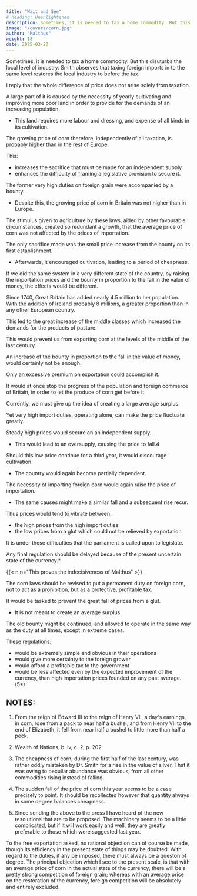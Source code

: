 ```yaml
---
title: "Wait and See"
# heading: Unenlightened
description: Sometimes, it is needed to tax a home commodity. But this disuturbs the local level of industry
image: "/covers/corn.jpg"
author: "Malthus"
weight: 18
date: 2025-03-20
---
```




Sometimes, it is needed to tax a home commodity. But this disuturbs the local level of industry. Smith observes that taxing foreign imports in to the same level restores the local industry to before the tax. 

<!-- Smith observes, that when the necessities of a state have obliged it to lay a tax upon a home commodity, a duty of equal amount upon the same kind of commodity when imported from abroad, only tends to restore the level of industry which had necessarily been disturbed by the tax. -->

I reply that the whole difference of price does not arise solely from taxation. 

A large part of it is caused by the necessity of yearly cultivating and improving more poor land in order to provide for the demands of an increasing population.
- This land requires more labour and dressing, and expense of all kinds in its cultivation.

The growing price of corn therefore, independently of all taxation, is probably higher than in the rest of Europe.

This:
- increases the sacrifice that must be made for an independent supply
- enhances the difficulty of framing a legislative provision to secure it.

The former very high duties on foreign grain were accompanied by a bounty.
- Despite this, the growing price of corn in Britain was not higher than in Europe.

The stimulus given to agriculture by these laws, aided by other favourable circumstances, created so redundant a growth, that the average price of corn was not affected by the prices of importation.

The only sacrifice made was the small price increase from the bounty on its first establishment.
- Afterwards, it encouraged cultivation, leading to a period of cheapness.

If we did the same system in a very different state of the country, by raising the importation prices and the bounty in proportion to the fall in the value of money, the effects would be different. 

Since 1740, Great Britain has added nearly 4.5 million to her population. With the addition of Ireland probably 8 millions, a greater proportion than in any other European country.

This led to the great increase of the middle classes which increased the demands for the products of pasture.

 <!-- have probably been augmented in a still greater proportion. Under these circumstances it is scarcely conceivable that any effects could make us again -->

This would prevent us from exporting corn at the levels of the middle of the last century.

An increase of the bounty in proportion to the fall in the value of money, would certainly not be enough.

Only an excessive premium on exportation could accomplish it.

It would at once stop the progress of the population and foreign commerce of Britain, in order to let the produce of corn get before it.

Currently, we must give up the idea of creating a large average surplus. 

Yet very high import duties, operating alone, can make the price fluctuate greatly. 

Steady high prices would secure an an independent supply.
- This would lead to an oversupply, causing the price to fall.4 

<!-- , an abundant crop which cannot be relieved by exportation, must occasion a very sudden fall.(4*)  -->

Should this low price continue for a third year, it would discourage cultivation.
- The country would again become partially dependent.

The necessity of importing foreign corn would again raise the price of importation.
- The same causes might make a similar fall and a subsequent rise recur.

Thus prices would tend to vibrate between:
- the high prices from the high import duties
- the low prices from a glut which could not be relieved by exportation

It is under these difficulties that the parliament is called upon to legislate. 

Any final regulation should be delayed because of the present uncertain state of the currency.*

{{< n n="This proves the indecisiveness of Malthus" >}}


The corn laws should be revised to put a permanent duty on foreign corn, not to act as a prohibition, but as a protective, profitable tax.

<!-- Should it however be determined to proceed immediately to a revision of the present laws, in order to render them more efficacious, there would be some obvious advantages, both as a temporary and permanent measure, in giving to the restrictions the form of a constant  -->

It would be tasked to prevent the great fall of prices from a glut.
- It is not meant to create an average surplus.

The old bounty might be continued, and allowed to operate in the same way as the duty at all times, except in extreme cases.

These regulations:
- would be extremely simple and obvious in their operations
- would give more certainty to the foreign grower
- would afford a profitable tax to the government
- would be less affected even by the expected improvement of the currency, than high importation prices founded on any past average.(5*)



## NOTES:

1. From the reign of Edward III to the reign of Henry VII, a day's earnings, in corn, rose from a pack to near half a bushel, and from Henry VII to the end of Elizabeth, it fell from near half a bushel to little more than half a peck.

2. Wealth of Nations, b. iv, c. 2, p. 202.

3. The cheapness of corn, during the first half of the last century, was rather oddly mistaken by Dr. Smith for a rise in the value of silver. That it was owing to peculiar abundance was obvious, from all other commodities rising instead of falling.

4. The sudden fall of the price of corn this year seems to be a case precisely to point. It should be recollected however that quantity always in some degree balances cheapness.

5. Since sending the above to the press I have heard of the new resolutions that are to be proposed. The machinery seems to be a little complicated, but if it will work easily and well, they are greatly preferable to those which were suggested last year.

To the free exportation asked, no rational objection can of course be made, though its efficiency in the present state of things may be doubted. With regard to the duties, if any be imposed, there must always be a queston of degree. The principal objection which I see to the present scale, is that with an average price of corn in the actual state of the currency, there will be a pretty strong competition of foreign grain; whereas with an average price on the restoration of the currency, foreign competition will be absolutely and entirely excluded.

<!-- [Transcriber's note: The sentence

It is alleged, first, that security is of still more importance than wealth, and that a great country likely to excite the jealousy of others, if it become dependent for the support of any considerable portion of people upon foreign corn, exposes itself to the risk of having its most essential supplies suddenly fail at the time of its greatest need.

originally read:

It is alleged, first, that security is of still more importance than wealth, and that a great country likely to excite the jealousy of others, if its it become dependent for the support of any considerable portion of people upon foreign corn, exposes itself to the risk of having its most essential supplies suddenly fail at the time of its greatest need.

This was probably a printer's error.] -->
